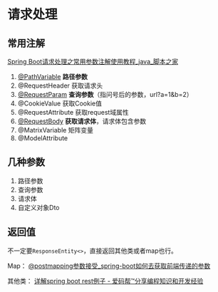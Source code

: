 # 请求处理

## 常用注解
[Spring Boot请求处理之常用参数注解使用教程_java_脚本之家](https://www.jb51.net/article/240661.htm)
1. [@PathVariable](@PathVariable@RequestParam@PathParam@QueryParam.md) **路径参数**
2. @RequestHeader 获取请求头
3. [@RequestParam](@PathVariable@RequestParam@PathParam@QueryParam.md) **查询参数**（指问号后的参数，url?a=1&b=2）
4. @CookieValue 获取Cookie值
5. @RequestAttribute 获取request域属性
6. [@RequestBody](@RequestBody.md) **获取请求体**，请求体包含参数
7. @MatrixVariable 矩阵变量
8. @ModelAttribute

## 几种参数

1. 路径参数
2. 查询参数
3. 请求体
4. 自定义对象Dto

## 返回值
不一定要`ResponseEntity<>`，直接返回其他类或者map也行。

Map：
[@postmapping参数接受_spring-boot如何去获取前端传递的参数](https://www.tnblog.net/18328907536/article/details/6433)

其他类：
[详解spring boot rest例子 - 爱码帮™分享编程知识和开发经验](http://www.devboy.cn/article/121550.html)